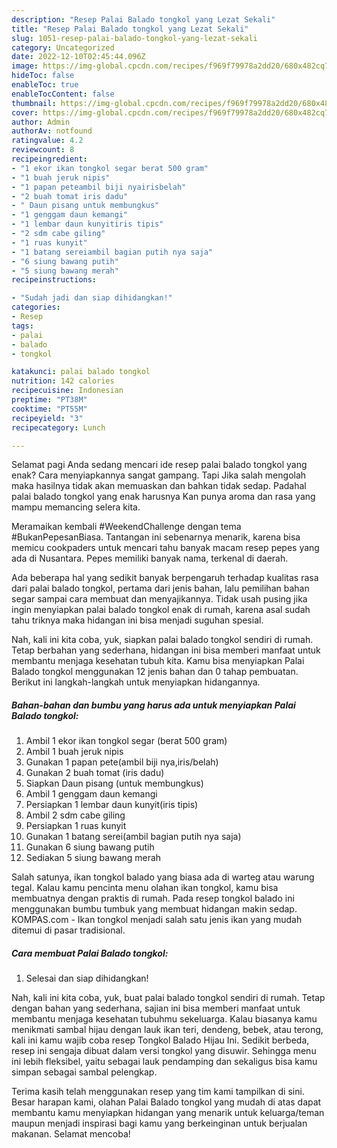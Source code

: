 ```yaml
---
description: "Resep Palai Balado tongkol yang Lezat Sekali"
title: "Resep Palai Balado tongkol yang Lezat Sekali"
slug: 1051-resep-palai-balado-tongkol-yang-lezat-sekali
category: Uncategorized
date: 2022-12-10T02:45:44.096Z
image: https://img-global.cpcdn.com/recipes/f969f79978a2dd20/680x482cq70/palai-balado-tongkol-foto-resep-utama.jpg
hideToc: false
enableToc: true
enableTocContent: false
thumbnail: https://img-global.cpcdn.com/recipes/f969f79978a2dd20/680x482cq70/palai-balado-tongkol-foto-resep-utama.jpg
cover: https://img-global.cpcdn.com/recipes/f969f79978a2dd20/680x482cq70/palai-balado-tongkol-foto-resep-utama.jpg
author: Admin
authorAv: notfound
ratingvalue: 4.2
reviewcount: 8
recipeingredient:
- "1 ekor ikan tongkol segar berat 500 gram"
- "1 buah jeruk nipis"
- "1 papan peteambil biji nyairisbelah"
- "2 buah tomat iris dadu"
- " Daun pisang untuk membungkus"
- "1 genggam daun kemangi"
- "1 lembar daun kunyitiris tipis"
- "2 sdm cabe giling"
- "1 ruas kunyit"
- "1 batang sereiambil bagian putih nya saja"
- "6 siung bawang putih"
- "5 siung bawang merah"
recipeinstructions:

- "Sudah jadi dan siap dihidangkan!"
categories:
- Resep
tags:
- palai
- balado
- tongkol

katakunci: palai balado tongkol 
nutrition: 142 calories
recipecuisine: Indonesian
preptime: "PT38M"
cooktime: "PT55M"
recipeyield: "3"
recipecategory: Lunch

---
```



Selamat pagi Anda sedang mencari ide resep palai balado tongkol yang enak? Cara menyiapkannya sangat gampang. Tapi Jika salah mengolah maka hasilnya tidak akan memuaskan dan bahkan tidak sedap. Padahal palai balado tongkol yang enak harusnya Kan punya aroma dan rasa yang mampu memancing selera kita.


Meramaikan kembali #WeekendChallenge dengan tema #BukanPepesanBiasa. Tantangan ini sebenarnya menarik, karena bisa memicu cookpaders untuk mencari tahu banyak macam resep pepes yang ada di Nusantara. Pepes memiliki banyak nama, terkenal di daerah.

Ada beberapa hal yang sedikit banyak berpengaruh terhadap kualitas rasa dari palai balado tongkol, pertama dari jenis bahan, lalu pemilihan bahan segar sampai cara membuat dan menyajikannya. Tidak usah pusing jika ingin menyiapkan palai balado tongkol enak di rumah, karena asal sudah tahu triknya maka hidangan ini bisa menjadi suguhan spesial.


Nah, kali ini kita coba, yuk, siapkan palai balado tongkol sendiri di rumah. Tetap berbahan yang sederhana, hidangan ini bisa memberi manfaat untuk membantu menjaga kesehatan tubuh kita. Kamu bisa menyiapkan Palai Balado tongkol menggunakan 12 jenis bahan dan 0 tahap pembuatan. Berikut ini langkah-langkah untuk menyiapkan hidangannya.

<!--inarticleads1-->

##### Bahan-bahan dan bumbu yang harus ada untuk menyiapkan Palai Balado tongkol:

1. Ambil 1 ekor ikan tongkol segar (berat 500 gram)
1. Ambil 1 buah jeruk nipis
1. Gunakan 1 papan pete(ambil biji nya,iris/belah)
1. Gunakan 2 buah tomat (iris dadu)
1. Siapkan  Daun pisang (untuk membungkus)
1. Ambil 1 genggam daun kemangi
1. Persiapkan 1 lembar daun kunyit(iris tipis)
1. Ambil 2 sdm cabe giling
1. Persiapkan 1 ruas kunyit
1. Gunakan 1 batang serei(ambil bagian putih nya saja)
1. Gunakan 6 siung bawang putih
1. Sediakan 5 siung bawang merah


Salah satunya, ikan tongkol balado yang biasa ada di warteg atau warung tegal. Kalau kamu pencinta menu olahan ikan tongkol, kamu bisa membuatnya dengan praktis di rumah. Pada resep tongkol balado ini menggunakan bumbu tumbuk yang membuat hidangan makin sedap. KOMPAS.com - Ikan tongkol menjadi salah satu jenis ikan yang mudah ditemui di pasar tradisional. 

<!--inarticleads2-->

##### Cara membuat Palai Balado tongkol:


1. Selesai dan siap dihidangkan!

Nah, kali ini kita coba, yuk, buat palai balado tongkol sendiri di rumah. Tetap dengan bahan yang sederhana, sajian ini bisa memberi manfaat untuk membantu menjaga kesehatan tubuhmu sekeluarga. Kalau biasanya kamu menikmati sambal hijau dengan lauk ikan teri, dendeng, bebek, atau terong, kali ini kamu wajib coba resep Tongkol Balado Hijau Ini. Sedikit berbeda, resep ini sengaja dibuat dalam versi tongkol yang disuwir. Sehingga menu ini lebih fleksibel, yaitu sebagai lauk pendamping dan sekaligus bisa kamu simpan sebagai sambal pelengkap. 

Terima kasih telah menggunakan resep yang tim kami tampilkan di sini. Besar harapan kami, olahan Palai Balado tongkol yang mudah di atas dapat membantu kamu menyiapkan hidangan yang menarik untuk keluarga/teman maupun menjadi inspirasi bagi kamu yang berkeinginan untuk berjualan makanan. Selamat mencoba!

